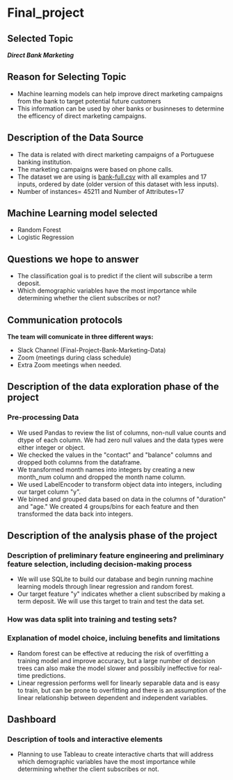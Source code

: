 # Final_project


## Selected Topic

***Direct Bank Marketing***

## Reason for Selecting Topic

* Machine learning models can help improve direct marketing campaigns from the bank to target potential future customers
* This information can be used by oher banks or businneses to determine the efficency of direct marketing campaigns.

## Description of the Data Source

* The data is related with direct marketing campaigns of a Portuguese banking institution. 
* The marketing campaigns were based on phone calls. 
* The dataset we are using is [bank-full.csv](/bank-full.csv) with all examples and 17 inputs, ordered by date (older version of this dataset with less inputs).
* Number of instances= 45211 and Number of Attributes=17

## Machine Learning model selected

* Random Forest
* Logistic Regression

## Questions we hope to answer
* The classification goal is to predict if the client will subscribe a term deposit.
* Which demographic variables have the most importance while determining whether the client subscribes or not?

## Communication protocols 

**The team will comunicate in three different ways:**

* Slack Channel (Final-Project-Bank-Marketing-Data)
* Zoom (meetings during class schedule)
* Extra Zoom meetings when needed.

## Description of the data exploration phase of the project
### Pre-processing Data
* We used Pandas to review the list of columns, non-null value counts and dtype of each column. We had zero null values and the data types were either
integer or object.
* We checked the values in the "contact" and "balance" columns and dropped both columns from the dataframe.
* We  transformed month names into integers by creating a new month_num column and dropped the month name column.
* We used LabelEncoder to transform object data into integers, including our target column "y".
* We binned and grouped data based on data in the columns of "duration" and "age." We created 4 groups/bins for each feature and then transformed the data back into 
integers. 

## Description of the analysis phase of the project 
### Description of preliminary feature engineering and preliminary feature selection, including decision-making process 
* We will use SQLite to build our database and begin running machine learning models through linear regression and random forest.  
* Our target feature "y" indicates whether a client subscribed by making a term deposit. We will use this target to train and test the data set.
### How was data split into training and testing sets?
### Explanation of model choice, incluing benefits and limitations
* Random forest can be effective at reducing the risk of overfitting a training model and improve accuracy, but a large number of decision trees can also 
make the model slower and possibily ineffective for real-time predictions.
* Linear regression performs well for linearly separable data and is easy to train, but can be prone to overfitting and there is an assumption of the linear
relationship between dependent and independent variables.

## Dashboard
### Description of tools and interactive elements
* Planning to use Tableau to create interactive charts that will address which demographic variables have the most importance while determining whether the client subscribes or not.
